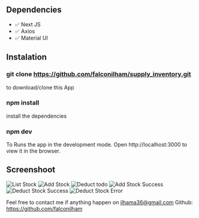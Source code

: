 ## Dependencies

- ✅ Next JS
- ✅ Axios
- ✅ Material UI

## Instalation

### git clone https://github.com/falconilham/supply_inventory.git

to download/clone this App

### npm install

install the dependencies

### npm dev

To Runs the app in the development mode.
Open http://localhost:3000 to view it in the browser.

## Screenshoot

![List Stock](https://github.com/falconilham/supply_inventory/blob/master/public/mobile%20view%20kitatani.jpg?raw=true)
![Add Stock](https://github.com/falconilham/supply_inventory/blob/master/public/mobile%20view%20kitatani%20add%20stock.jpg?raw=true)
![Deduct todo](https://github.com/falconilham/supply_inventory/blob/master/public/mobile%20view%20kitatani%20deduct%20stock.jpg?raw=true)
![Add Stock Success](https://github.com/falconilham/supply_inventory/blob/master/public/mobile%20view%20kitatani%20add%20stock%20success.jpg?raw=true)
![Deduct Stock Success](https://github.com/falconilham/supply_inventory/blob/master/public/mobile%20view%20kitatani%20deduct%20stock%20success.jpg?raw=true)
![Deduct Stock Error](https://github.com/falconilham/supply_inventory/blob/master/public/mobile%20view%20kitatani%20deduct%20stock%20error.jpg?raw=true)

Feel free to contact me if anything happen on ilhama36@gmail.com
Github: https://github.com/falconilham

